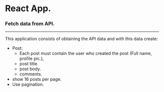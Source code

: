 # React App.
### Fetch data from API.

---

This application consists of obtaining the API data and with this data create:

- Post:
   * Each post must contain the user who created the post (Full name, profile pic.),
   * post title.
   * post body.
   * comments.
- show 16 posts per page.
- Use pagination.
